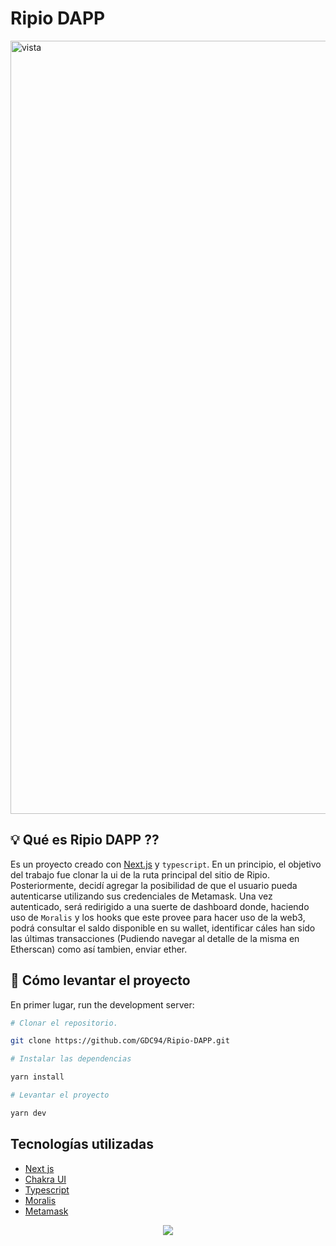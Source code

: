 



# Ripio DAPP





<img width="1237" alt="vista" src="https://user-images.githubusercontent.com/70720945/163723851-722c187e-4344-4bad-8188-e7346b800661.png">



## 💡 Qué es Ripio DAPP ⁇

Es un proyecto creado con [Next.js](https://nextjs.org/) y `typescript`. En un principio, el objetivo del trabajo fue clonar la ui de la ruta principal del sitio de Ripio. Posteriormente, decidí agregar la posibilidad de que el usuario pueda autenticarse utilizando sus credenciales de Metamask. Una vez autenticado, será redirigido a una suerte de dashboard donde, haciendo uso de `Moralis` y los hooks que este provee para hacer uso de la web3, podrá consultar el saldo disponible en su wallet, identificar cáles han sido las últimas transacciones (Pudiendo navegar al detalle de la misma en Etherscan) como así tambien, enviar ether.

## 🕺 Cómo levantar el proyecto

En primer lugar, run the development server:

```bash
# Clonar el repositorio.

git clone https://github.com/GDC94/Ripio-DAPP.git

# Instalar las dependencias

yarn install

# Levantar el proyecto

yarn dev

```

## Tecnologías utilizadas

* [Next js](https://nextjs.org)
* [Chakra UI](https://chakra-ui.com)
* [Typescript](https://www.typescriptlang.org)
* [Moralis](https://moralis.io)
* [Metamask](https://metamask.io)



<div align="center">
<a href="https://pankod.github.io/superplate/">
  <img src="/assets/vista.png"  align="center" />
</a>
</div>
<br/>

<br/>
